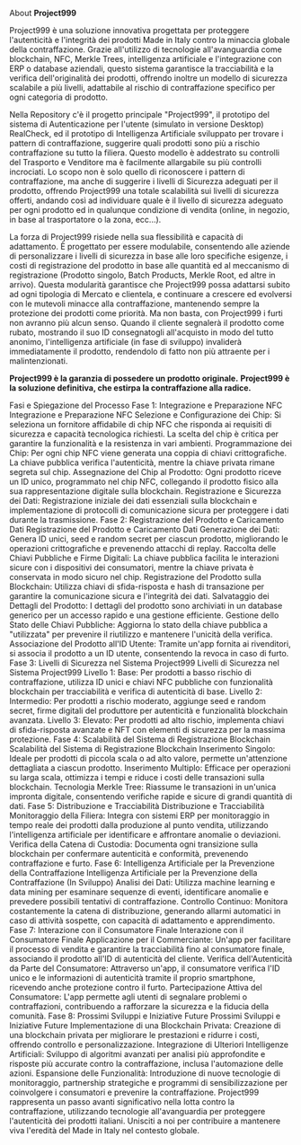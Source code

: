 About **Project999**

Project999 è una soluzione innovativa progettata per proteggere l'autenticità e l'integrità dei prodotti Made in Italy contro la minaccia globale della contraffazione. Grazie all'utilizzo di tecnologie all'avanguardia come blockchain, NFC, Merkle Trees, intelligenza artificiale e l'integrazione con ERP o database aziendali, questo sistema garantisce la tracciabilità e la verifica dell'originalità dei prodotti, offrendo inoltre un modello di sicurezza scalabile a più livelli, adattabile al rischio di contraffazione specifico per ogni categoria di prodotto.


Nella Repository c'è il progetto principale "Project999", il prototipo del sistema di Autenticazione per l'utente (simulato in versione Desktop) RealCheck, ed il prototipo di Intelligenza Artificiale sviluppato per trovare i pattern di contraffazione, suggerire quali prodotti sono più a rischio contraffazione su tutto la filiera. Questo modello è addestrato su controlli del Trasporto e Venditore ma è facilmente allargabile su più controlli incrociati. 
Lo scopo non è solo quello di riconoscere i pattern di contraffazione, ma anche di suggerire i livelli di Sicurezza adeguati per il prodotto, offrendo Project999 una totale scalabilità sui livelli di sicurezza offerti, andando così ad individuare quale è il livello di sicurezza adeguato per ogni prodotto ed in qualunque condizione di vendita (online, in negozio, in base al trasportatore o la zona, ecc...).

La forza di Project999 risiede nella sua flessibilità e capacità di adattamento. È progettato per essere modulabile, consentendo alle aziende di personalizzare i livelli di sicurezza in base alle loro specifiche esigenze, i costi di registrazione del prodotto in base alle quantità ed al meccanismo di registrazione (Prodotto singolo, Batch Products, Merkle Root, ed altre in arrivo). 
Questa modularità garantisce che Project999 possa adattarsi subito ad ogni tipologia di Mercato e clientela, e continuare a crescere ed evolversi con le mutevoli minacce alla contraffazione, mantenendo sempre la protezione dei prodotti come priorità.
Ma non basta, con Project999 i furti non avranno più alcun senso. Quando il cliente segnalerà il prodotto come rubato, mostrando il suo ID consegnatogli all'acquisto in modo del tutto anonimo, l'intelligenza artificiale (in fase di sviluppo) invaliderà immediatamente il prodotto, rendendolo di fatto non più attraente per i malintenzionati.

**Project999 è la garanzia di possedere un prodotto originale.**
**Project999 è la soluzione definitiva, che estirpa la contraffazione alla radice.**

Fasi e Spiegazione del Processo
Fase 1: Integrazione e Preparazione NFC
Integrazione e Preparazione NFC
Selezione e Configurazione dei Chip: Si seleziona un fornitore affidabile di chip NFC che risponda ai requisiti di sicurezza e capacità tecnologica richiesti. La scelta del chip è critica per garantire la funzionalità e la resistenza in vari ambienti.
Programmazione dei Chip: Per ogni chip NFC viene generata una coppia di chiavi crittografiche. La chiave pubblica verifica l'autenticità, mentre la chiave privata rimane segreta sul chip.
Assegnazione del Chip al Prodotto: Ogni prodotto riceve un ID unico, programmato nel chip NFC, collegando il prodotto fisico alla sua rappresentazione digitale sulla blockchain.
Registrazione e Sicurezza dei Dati: Registrazione iniziale dei dati essenziali sulla blockchain e implementazione di protocolli di comunicazione sicura per proteggere i dati durante la trasmissione.
Fase 2: Registrazione del Prodotto e Caricamento Dati
Registrazione del Prodotto e Caricamento Dati
Generazione dei Dati: Genera ID unici, seed e random secret per ciascun prodotto, migliorando le operazioni crittografiche e prevenendo attacchi di replay.
Raccolta delle Chiavi Pubbliche e Firme Digitali: La chiave pubblica facilita le interazioni sicure con i dispositivi dei consumatori, mentre la chiave privata è conservata in modo sicuro nel chip.
Registrazione del Prodotto sulla Blockchain: Utilizza chiavi di sfida-risposta e hash di transazione per garantire la comunicazione sicura e l'integrità dei dati.
Salvataggio dei Dettagli del Prodotto: I dettagli del prodotto sono archiviati in un database generico per un accesso rapido e una gestione efficiente.
Gestione dello Stato delle Chiavi Pubbliche: Aggiorna lo stato della chiave pubblica a "utilizzata" per prevenire il riutilizzo e mantenere l'unicità della verifica.
Associazione del Prodotto all'ID Utente: Tramite un'app fornita ai rivenditori, si associa il prodotto a un ID utente, consentendo la revoca in caso di furto.
Fase 3: Livelli di Sicurezza nel Sistema Project999
Livelli di Sicurezza nel Sistema Project999
Livello 1: Base: Per prodotti a basso rischio di contraffazione, utilizza ID unici e chiavi NFC pubbliche con funzionalità blockchain per tracciabilità e verifica di autenticità di base.
Livello 2: Intermedio: Per prodotti a rischio moderato, aggiunge seed e random secret, firme digitali del produttore per autenticità e funzionalità blockchain avanzata.
Livello 3: Elevato: Per prodotti ad alto rischio, implementa chiavi di sfida-risposta avanzate e NFT con elementi di sicurezza per la massima protezione.
Fase 4: Scalabilità del Sistema di Registrazione Blockchain
Scalabilità del Sistema di Registrazione Blockchain
Inserimento Singolo: Ideale per prodotti di piccola scala o ad alto valore, permette un'attenzione dettagliata a ciascun prodotto.
Inserimento Multiplo: Efficace per operazioni su larga scala, ottimizza i tempi e riduce i costi delle transazioni sulla blockchain.
Tecnologia Merkle Tree: Riassume le transazioni in un'unica impronta digitale, consentendo verifiche rapide e sicure di grandi quantità di dati.
Fase 5: Distribuzione e Tracciabilità
Distribuzione e Tracciabilità
Monitoraggio della Filiera: Integra con sistemi ERP per monitoraggio in tempo reale dei prodotti dalla produzione al punto vendita, utilizzando l'intelligenza artificiale per identificare e affrontare anomalie o deviazioni.
Verifica della Catena di Custodia: Documenta ogni transizione sulla blockchain per confermare autenticità e conformità, prevenendo contraffazione e furto.
Fase 6: Intelligenza Artificiale per la Prevenzione della Contraffazione
Intelligenza Artificiale per la Prevenzione della Contraffazione (In Sviluppo)
Analisi dei Dati: Utilizza machine learning e data mining per esaminare sequenze di eventi, identificare anomalie e prevedere possibili tentativi di contraffazione.
Controllo Continuo: Monitora costantemente la catena di distribuzione, generando allarmi automatici in caso di attività sospette, con capacità di adattamento e apprendimento.
Fase 7: Interazione con il Consumatore Finale
Interazione con il Consumatore Finale
Applicazione per il Commerciante: Un'app per facilitare il processo di vendita e garantire la tracciabilità fino al consumatore finale, associando il prodotto all'ID di autenticità del cliente.
Verifica dell'Autenticità da Parte del Consumatore: Attraverso un'app, il consumatore verifica l'ID unico e le informazioni di autenticità tramite il proprio smartphone, ricevendo anche protezione contro il furto.
Partecipazione Attiva del Consumatore: L'app permette agli utenti di segnalare problemi o contraffazioni, contribuendo a rafforzare la sicurezza e la fiducia della comunità.
Fase 8: Prossimi Sviluppi e Iniziative Future
Prossimi Sviluppi e Iniziative Future
Implementazione di una Blockchain Privata: Creazione di una blockchain privata per migliorare le prestazioni e ridurre i costi, offrendo controllo e personalizzazione.
Integrazione di Ulteriori Intelligenze Artificiali: Sviluppo di algoritmi avanzati per analisi più approfondite e risposte più accurate contro la contraffazione, inclusa l'automazione delle azioni.
Espansione delle Funzionalità: Introduzione di nuove tecnologie di monitoraggio, partnership strategiche e programmi di sensibilizzazione per coinvolgere i consumatori e prevenire la contraffazione.
Project999 rappresenta un passo avanti significativo nella lotta contro la contraffazione, utilizzando tecnologie all'avanguardia per proteggere l'autenticità dei prodotti italiani. Unisciti a noi per contribuire a mantenere viva l'eredità del Made in Italy nel contesto globale.
